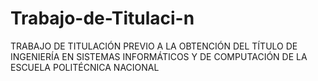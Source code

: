 # Trabajo-de-Titulaci-n
TRABAJO DE TITULACIÓN PREVIO A LA OBTENCIÓN DEL TÍTULO DE INGENIERÍA EN SISTEMAS INFORMÁTICOS Y DE COMPUTACIÓN DE LA ESCUELA POLITÉCNICA NACIONAL
